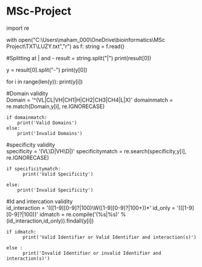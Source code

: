 # MSc-Project


import re

with open("C:\\Users\\maham_000\\OneDrive\\bioinformatics\\MSc Project\\TXT\\LUZY.txt","r") as f:
    string = f.read()

#Splitting at | and -
result = string.split("|")
print(result[0])

y = result[0].split("-")
print(y[0])


for i in range(len(y)):
    print(y[i])

#Domain validity    
    Domain = '^(VL|CL|VH|CH1|H|CH2|CH3|CH4|L|X)'
    domainmatch = re.match(Domain,y[i], re.IGNORECASE)
    
    if domainmatch:
        print('Valid Domains')
    else:
        print('Invalid Domains')
        
    
#specificity validity  
    specificity = '(VL\D|VH\D|)'
    specificitymatch =  re.search(specificity,y[i], re.IGNORECASE)
    
    if specificitymatch:
          print('Valid Specificity')
          
    else:
        print('Invalid Specificity')
        
      
#Id and intercation validity       
    id_interaction = '(\([1-9][0-9]?|100)\W([1-9][0-9]?|100+)\)*'
    id_only = '(\([1-9][0-9]?|100)\)'
    idmatch =  re.compile('(%s|%s)' % (id_interaction,id_only)).findall(y[i])
    
    if idmatch:
          print('Valid Identifier or Valid Identifier and interaction(s)')
          
    else :
          print('Invalid Identifier or invalid Identifier and interaction(s)')                                                                                                                                                      
